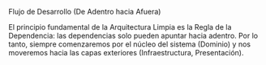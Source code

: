 Flujo de Desarrollo (De Adentro hacia Afuera)

El principio fundamental de la Arquitectura Limpia es la Regla de la Dependencia: las dependencias solo pueden apuntar hacia adentro. Por lo tanto, siempre comenzaremos por el núcleo del sistema (Dominio) y nos moveremos hacia las capas exteriores (Infraestructura, Presentación).

